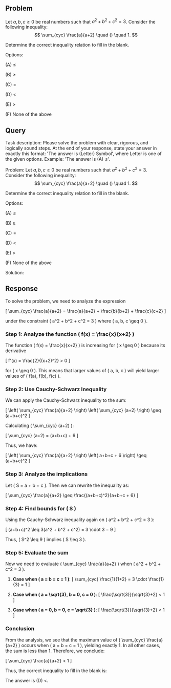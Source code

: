 ## Problem

Let $a, b, c \geq 0$ be real numbers such that $a^2 + b^2 + c^2 = 3$. Consider the following inequality:
$$
\sum_{cyc} \frac{a}{a+2} \quad () \quad 1.
$$

Determine the correct inequality relation to fill in the blank.

Options:

(A) $\leq$ 

(B) $\geq$

(C) $=$ 

(D) $<$

(E) $>$

(F) None of the above

## Query

Task description: Please solve the problem with clear, rigorous, and logically sound steps. At the end of your response, state your answer in exactly this format: 'The answer is (Letter) Symbol', where Letter is one of the given options. Example: 'The answer is (A) $\leq$'.

Problem: Let $a, b, c \geq 0$ be real numbers such that $a^2 + b^2 + c^2 = 3$. Consider the following inequality:
$$
\sum_{cyc} \frac{a}{a+2} \quad () \quad 1.
$$

Determine the correct inequality relation to fill in the blank.

Options:

(A) $\leq$ 

(B) $\geq$

(C) $=$ 

(D) $<$

(E) $>$

(F) None of the above

Solution:

## Response

To solve the problem, we need to analyze the expression 

\[
\sum_{cyc} \frac{a}{a+2} = \frac{a}{a+2} + \frac{b}{b+2} + \frac{c}{c+2}
\]

under the constraint \( a^2 + b^2 + c^2 = 3 \) where \( a, b, c \geq 0 \).

### Step 1: Analyze the function \( f(x) = \frac{x}{x+2} \)

The function \( f(x) = \frac{x}{x+2} \) is increasing for \( x \geq 0 \) because its derivative 

\[
f'(x) = \frac{2}{(x+2)^2} > 0
\]

for \( x \geq 0 \). This means that larger values of \( a, b, c \) will yield larger values of \( f(a), f(b), f(c) \).

### Step 2: Use Cauchy-Schwarz Inequality

We can apply the Cauchy-Schwarz inequality to the sum:

\[
\left( \sum_{cyc} \frac{a}{a+2} \right) \left( \sum_{cyc} (a+2) \right) \geq (a+b+c)^2
\]

Calculating \( \sum_{cyc} (a+2) \):

\[
\sum_{cyc} (a+2) = (a+b+c) + 6
\]

Thus, we have:

\[
\left( \sum_{cyc} \frac{a}{a+2} \right) \left( a+b+c + 6 \right) \geq (a+b+c)^2
\]

### Step 3: Analyze the implications

Let \( S = a + b + c \). Then we can rewrite the inequality as:

\[
\sum_{cyc} \frac{a}{a+2} \geq \frac{(a+b+c)^2}{a+b+c + 6}
\]

### Step 4: Find bounds for \( S \)

Using the Cauchy-Schwarz inequality again on \( a^2 + b^2 + c^2 = 3 \):

\[
(a+b+c)^2 \leq 3(a^2 + b^2 + c^2) = 3 \cdot 3 = 9
\]

Thus, \( S^2 \leq 9 \) implies \( S \leq 3 \).

### Step 5: Evaluate the sum

Now we need to evaluate \( \sum_{cyc} \frac{a}{a+2} \) when \( a^2 + b^2 + c^2 = 3 \). 

1. **Case when \( a = b = c = 1 \)**:
   \[
   \sum_{cyc} \frac{1}{1+2} = 3 \cdot \frac{1}{3} = 1
   \]

2. **Case when \( a = \sqrt{3}, b = 0, c = 0 \)**:
   \[
   \frac{\sqrt{3}}{\sqrt{3}+2} < 1
   \]

3. **Case when \( a = 0, b = 0, c = \sqrt{3} \)**:
   \[
   \frac{\sqrt{3}}{\sqrt{3}+2} < 1
   \]

### Conclusion

From the analysis, we see that the maximum value of \( \sum_{cyc} \frac{a}{a+2} \) occurs when \( a = b = c = 1 \), yielding exactly 1. In all other cases, the sum is less than 1. Therefore, we conclude:

\[
\sum_{cyc} \frac{a}{a+2} < 1
\]

Thus, the correct inequality to fill in the blank is:

The answer is (D) $<$.